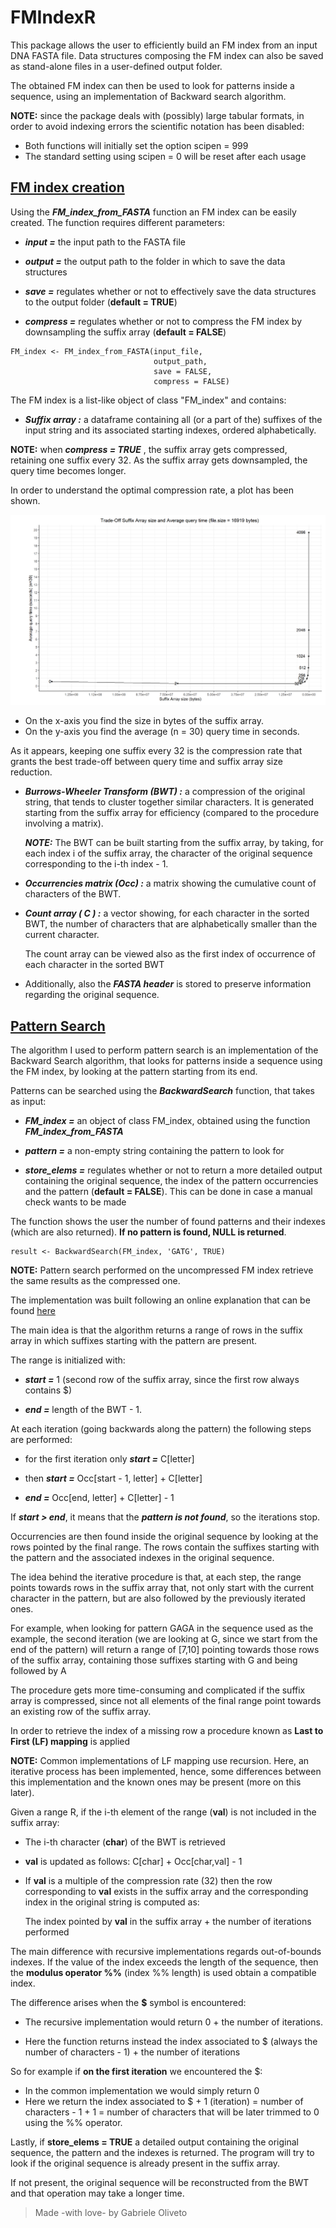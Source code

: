 ﻿
# FMIndexR

This package allows the user to efficiently build an FM index from an input DNA FASTA file. Data structures composing the FM index can also be saved as stand-alone files in a user-defined output folder. 

The obtained FM index can then be used to look for patterns 
inside a sequence, using an implementation of Backward search algorithm.

**NOTE:** since the package deals with (possibly) large tabular formats, in order to avoid indexing errors the scientific notation has been disabled:

-   Both functions will initially set the option scipen = 999
-   The standard setting using scipen = 0 will be reset after each usage

## <u>FM index creation </u>

Using the ***FM_index_from_FASTA*** function an FM index 
can be easily created. The function requires different parameters:

-   ***input =*** the input path to the FASTA file

-   ***output =*** the output path to the folder in which to save the data structures

-   ***save =*** regulates whether or not to effectively save the data structures to the output folder (**default = TRUE**)

-   ***compress =*** regulates whether or not to compress the FM index  by downsampling the suffix array (**default = FALSE**)

```{r}
FM_index <- FM_index_from_FASTA(input_file, 
                                output_path, 
                                save = FALSE, 
                                compress = FALSE)
```
The FM index is a list-like object of class "FM_index" and contains:

-   ***Suffix array :*** a dataframe containing all (or a part of the) suffixes of the input string and its associated starting indexes,  ordered alphabetically.

**NOTE:** when ***compress = TRUE*** , the suffix array gets compressed, retaining one suffix every 32. As the suffix array gets downsampled,  the query time becomes longer.

In order to understand the optimal compression rate, a plot has been shown.

![Image currently not available :(](inst/extdata/size-time-plot.png)

-   On the x-axis you find the size in bytes of the suffix array.
-   On the y-axis you find the average (n = 30) query time in seconds.

As it appears, keeping one suffix every 32 is the compression rate that grants the best trade-off between query time 
and suffix array size reduction.

-   ***Burrows-Wheeler Transform (BWT) :*** a compression of 
the original string, that tends to cluster together similar characters. It is generated starting from the suffix array for efficiency  (compared to the procedure involving a matrix).

    ***NOTE:*** The BWT can be built starting from the suffix array, by taking, for each index i of the suffix array,  the character of the original sequence corresponding to the i-th index - 1.

-   ***Occurrencies matrix (Occ) :*** a matrix showing the cumulative count of characters of the BWT.

-   ***Count array ( C ) :*** a vector showing, for each character 
in the sorted BWT, the number of characters that are alphabetically smaller than the current character. 
    
	The count array can be viewed also as the first index of occurrence of each character in the sorted BWT

-   Additionally, also the ***FASTA header*** is stored 
    to preserve information regarding the original sequence.

## <u>Pattern Search</u>

The algorithm I used to perform pattern search is an implementation of the Backward Search algorithm, that looks for patterns inside a sequence using the FM index, by looking at the pattern starting from its end.

Patterns can be searched using the ***BackwardSearch*** function,  that takes as input:

-   ***FM_index =*** an object of class FM_index, 
obtained using the function ***FM_index_from_FASTA***

-   ***pattern =*** a non-empty string containing the pattern to look for

-   ***store_elems =*** regulates whether or not to return 
a more detailed output containing the original sequence, 
the index of the pattern occurrencies and the pattern 
(**default = FALSE**).  This can be done in case a manual check wants to be made

The function shows the user the number of found patterns and their indexes (which are also returned). 
**If no pattern is found, NULL is returned**.

```{r}
result <- BackwardSearch(FM_index, 'GATG', TRUE)
```
**NOTE:** Pattern search performed on the uncompressed 
FM index retrieve the same results as the compressed one.

The implementation was built following an online explanation 
that can be found [here](http://blog.thegrandlocus.com/2016/07/a-tutorial-on-burrows-wheeler-indexing-methods)

The main idea is that the algorithm returns a range of rows 
in the suffix array in which suffixes starting with the pattern are present.

The range is initialized with:

-   ***start =*** 1 (second row of the suffix array, 
since the first row always contains \$)

-   ***end =*** length of the BWT - 1.

At each iteration (going backwards along the pattern) 
the following steps are performed:

-   for the first iteration only ***start =*** C[letter]

-   then ***start =*** Occ[start - 1, letter] + C[letter]

-   ***end =*** Occ[end, letter] + C[letter] - 1

If ***start \> end***, it means that the ***pattern is not found***, so the iterations stop.

Occurrencies are then found inside the original sequence 
by looking at the rows pointed by the final range. 
The rows contain the suffixes starting with the pattern and the associated indexes in the original sequence.

The idea behind the iterative procedure is that,  at each step, the range points towards rows in the suffix array that, not only start with the current character in the pattern,
but are also followed by the previously iterated ones.

For example, when looking for pattern GAGA in the sequence
used as the example, the second iteration (we are looking at G, since we start from the end of the pattern) will return a range of [7,10] pointing towards those rows of the suffix array, containing those suffixes starting with G and being followed by A

The procedure gets more time-consuming and complicated 
if the suffix array is compressed,  since not all elements of the final range point towards an existing row of the suffix array.

In order to retrieve the index of a missing row a procedure known as **Last to First (LF) mapping** is applied

**NOTE:** Common implementations of LF mapping use recursion.  Here, an iterative process has been implemented, hence,  some differences between this implementation 
and the known ones may be present (more on this later).

Given a range R, if the i-th element of the range (**val**) is not included in the suffix array:

-   The i-th character (**char**) of the BWT is retrieved

-   **val** is updated as follows: C[char] + Occ[char,val] - 1

-   If **val** is a multiple of the compression rate (32) then the row corresponding to **val** exists in the suffix array and the corresponding index in the original string is computed as:

	The index pointed by **val** in the suffix array + 
	the number of iterations performed

The main difference with recursive implementations 
regards out-of-bounds indexes. If the value of the index exceeds the length of the sequence, then the **modulus operator %%** (index %% length) is used obtain a compatible index.

The difference arises when the **\$** symbol is encountered:

-   The recursive implementation would return 0 + the number of iterations.

-   Here the function returns instead the index associated to \$ (always the number of characters - 1) + the number of iterations

So for example if **on the first iteration** we encountered the \$:

-   In the common implementation we would simply return 0
-   Here we return the index associated to \$ + 1 (iteration) = 
number of characters - 1 + 1 = number of characters 
that will be later trimmed to 0 using the %% operator.

Lastly, if **store_elems = TRUE** a detailed output  containing the original sequence, the pattern and the indexes is returned. The program will try to look if the original sequence is already present in the suffix array. 

If not present, the original sequence will be reconstructed 
from the BWT and that operation may take a longer time.

>Made -with love- by Gabriele Oliveto

